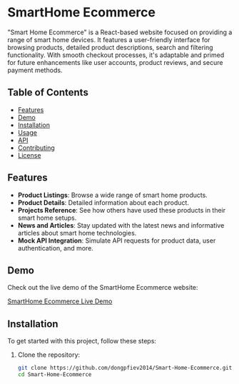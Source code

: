 # SmartHome Ecommerce

"Smart Home Ecommerce" is a React-based website focused on providing a range of smart home devices. It features a user-friendly interface for browsing products, detailed product descriptions, search and filtering functionality. With smooth checkout processes, it's adaptable and primed for future enhancements like user accounts, product reviews, and secure payment methods.

## Table of Contents

- [Features](#features)
- [Demo](#demo)
- [Installation](#installation)
- [Usage](#usage)
- [API](#api)
- [Contributing](#contributing)
- [License](#license)

## Features

- **Product Listings**: Browse a wide range of smart home products.
- **Product Details**: Detailed information about each product.
- **Projects Reference**: See how others have used these products in their smart home setups.
- **News and Articles**: Stay updated with the latest news and informative articles about smart home technologies.
- **Mock API Integration**: Simulate API requests for product data, user authentication, and more.

## Demo

Check out the live demo of the SmartHome Ecommerce website:

[SmartHome Ecommerce Live Demo](#)

## Installation

To get started with this project, follow these steps:

1. Clone the repository:
   ```sh
   git clone https://github.com/dongpfiev2014/Smart-Home-Ecommerce.git
   cd Smart-Home-Ecommerce
   ```
